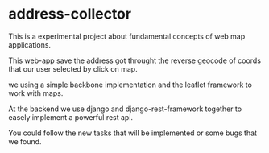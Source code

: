 # address-collector

This is a experimental project about fundamental concepts of web map applications.


This web-app save the address got throught the reverse geocode of coords that our user selected by click on map.

we using a simple backbone implementation and the leaflet framework to work with maps.


At the backend we use django and django-rest-framework together to easely implement a powerful rest api.


You could follow the new tasks that will be implemented or some bugs that we found.


